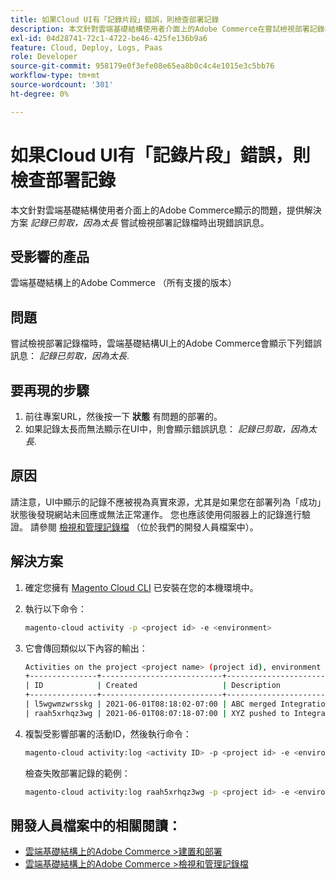 ```yaml
---
title: 如果Cloud UI有「記錄片段」錯誤，則檢查部署記錄
description: 本文針對雲端基礎結構使用者介面上的Adobe Commerce在嘗試檢視部署記錄檔時顯示*記錄檔片段因為太長*錯誤訊息的問題，提供解決方案。
exl-id: 04d28741-72c1-4722-be46-425fe136b9a6
feature: Cloud, Deploy, Logs, Paas
role: Developer
source-git-commit: 958179e0f3efe08e65ea8b0c4c4e1015e3c5bb76
workflow-type: tm+mt
source-wordcount: '301'
ht-degree: 0%

---
```


# 如果Cloud UI有「記錄片段」錯誤，則檢查部署記錄

本文針對雲端基礎結構使用者介面上的Adobe Commerce顯示的問題，提供解決方案 *記錄已剪取，因為太長* 嘗試檢視部署記錄檔時出現錯誤訊息。

## 受影響的產品

雲端基礎結構上的Adobe Commerce （所有支援的版本）

## 問題

嘗試檢視部署記錄檔時，雲端基礎結構UI上的Adobe Commerce會顯示下列錯誤訊息： *記錄已剪取，因為太長*.

## 要再現的步驟

1. 前往專案URL，然後按一下 **狀態** 有問題的部署的。
1. 如果記錄太長而無法顯示在UI中，則會顯示錯誤訊息： *記錄已剪取，因為太長*.

## 原因

請注意，UI中顯示的記錄不應被視為真實來源，尤其是如果您在部署列為「成功」狀態後發現網站未回應或無法正常運作。 您也應該使用伺服器上的記錄進行驗證。 請參閱 [檢視和管理記錄檔](https://experienceleague.adobe.com/docs/commerce-cloud-service/user-guide/develop/test/log-locations.html) （位於我們的開發人員檔案中）。

## 解決方案

1. 確定您擁有 [Magento Cloud CLI](https://experienceleague.adobe.com/docs/commerce-cloud-service/user-guide/dev-tools/cloud-cli.html) 已安裝在您的本機環境中。
1. 執行以下命令：

   ```bash
   magento-cloud activity -p <project id> -e <environment>
   ```

1. 它會傳回類似以下內容的輸出：

   ```bash
   Activities on the project <project name> (project id), environment <environment>:
   +---------------+---------------------------+-------------------------------------+----------+----------+---------+
   | ID            | Created                   | Description                         | Progress | State    | Result  |
   +---------------+---------------------------+-------------------------------------+----------+----------+---------+
   | l5wgwmzwrsskg | 2021-06-01T08:18:02-07:00 | ABC merged Integration into Staging | 100%     | complete | success |
   | raah5xrhqz3wg | 2021-06-01T08:07:18-07:00 | XYZ pushed to Integration           | 100%     | complete | failure |
   ```

1. 複製受影響部署的活動ID，然後執行命令：

   ```bash
   magento-cloud activity:log <activity ID> -p <project id> -e <environment>
   ```

   檢查失敗部署記錄的範例：

   ```bash
   magento-cloud activity:log raah5xrhqz3wg -p <project id> -e <environment>
   ```

## 開發人員檔案中的相關閱讀：

* [雲端基礎結構上的Adobe Commerce >建置和部署](https://experienceleague.adobe.com/docs/commerce-cloud-service/user-guide/configure/env/configure-env-yaml.html)
* [雲端基礎結構上的Adobe Commerce >檢視和管理記錄檔](https://experienceleague.adobe.com/docs/commerce-cloud-service/user-guide/develop/test/log-locations.html)

